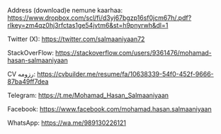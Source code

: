 Address (download)e nemune kaarhaa:
https://www.dropbox.com/scl/fi/d3yj67bgzp16sf0jcm67h/.pdf?rlkey=zm4qz0hj3rfctas1ge54jvtm6&st=h9pnyrwh&dl=1

Twitter (X):
https://twitter.com/salmaaniyaan72

StackOverFlow:
https://stackoverflow.com/users/9361476/mohamad-hasan-salmaaniyaan

CV رزومه:
https://cvbuilder.me/resume/fa/10638339-54f0-452f-9666-87ba49ff7dea


Telegram:
https://t.me/Mohamad_Hasan_Salmaaniyaan

Facebook:
https://www.facebook.com/mohamad.hasan.salmaaniyaan

WhatsApp:
https://wa.me/989130226121

